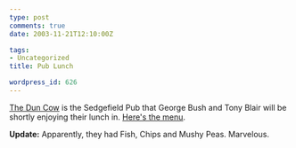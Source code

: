 ```yaml
---
type: post
comments: true
date: 2003-11-21T12:10:00Z

tags:
- Uncategorized
title: Pub Lunch

wordpress_id: 626
---
```


[The Dun Cow](http://www.mortal-man-inns.co.uk/duncow/index.shtml) is the Sedgefield Pub that George Bush and Tony Blair will be shortly enjoying their lunch in. [Here's the menu](http://www.mortal-man-inns.co.uk/duncow/menu.html).



	

**Update:** Apparently, they had Fish, Chips and Mushy Peas. Marvelous.
